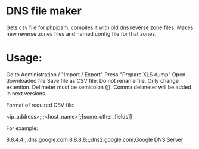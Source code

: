 # DNS file maker

Gets csv file for phpipam, compiles it with old dns reverse zone files.
Makes new reverse zones files and named config file for that zones.



# Usage:

Go to Administration / "Import / Export"
Press "Prepare XLS dump"
Open downloaded file
Save file as CSV file. Do not rename file. Only change extention.
Delimeter must be semicolon (;). Comma delimeter will be added in next versions.

Format of required CSV file:

<ip_address>;;;<host_name>[;[some_other_fields]]

For example:

8.8.4.4;;;dns.google.com
8.8.8.8;;;dns2.google.com;Google DNS Server

